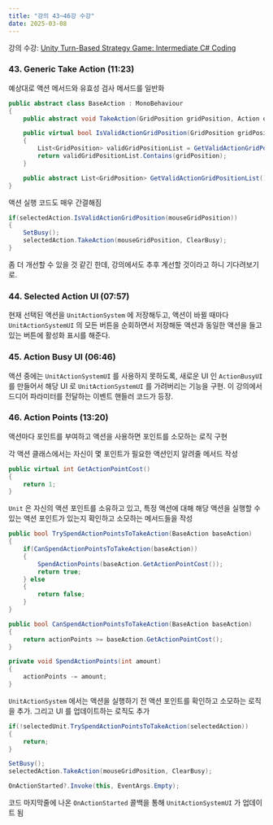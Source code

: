 ```yaml
---
title: "강의 43~46강 수강"
date: 2025-03-08
---
```


강의 수강: [Unity Turn-Based Strategy Game: Intermediate C# Coding](https://www.udemy.com/course/unity-turn-based-strategy/)

### 43. Generic Take Action (11:23)

예상대로 액션 메서드와 유효성 검사 메서드를 일반화

```c#
public abstract class BaseAction : MonoBehaviour
{
    public abstract void TakeAction(GridPosition gridPosition, Action onActionComplete);

    public virtual bool IsValidActionGridPosition(GridPosition gridPosition)
    {
        List<GridPosition> validGridPositionList = GetValidActionGridPositionList();
        return validGridPositionList.Contains(gridPosition);
    }

    public abstract List<GridPosition> GetValidActionGridPositionList();
}
```

액션 실행 코드도 매우 간결해짐

```c#
if(selectedAction.IsValidActionGridPosition(mouseGridPosition))
{
    SetBusy();
    selectedAction.TakeAction(mouseGridPosition, ClearBusy);
}
```

좀 더 개선할 수 있을 것 같긴 한데, 강의에서도 추후 계선할 것이라고 하니 기다려보기로.

### 44. Selected Action UI (07:57)

현재 선택된 액션을 `UnitActionSystem` 에 저장해두고, 액션이 바뀔 때마다 `UnitActionSystemUI` 의 모든 버튼을 순회하면서 저장해둔 액션과 동일한 액션을 들고 있는 버튼에 활성화 표시를 해준다.

### 45. Action Busy UI (06:46)

액션 중에는 `UnitActionSystemUI` 를 사용하지 못하도록, 새로운 UI 인 `ActionBusyUI` 를 만들어서 해당 UI 로 `UnitActionSystemUI` 를 가려버리는 기능을 구현. 이 강의에서 드디어 파라미터를 전달하는 이벤트 핸들러 코드가 등장.

### 46. Action Points (13:20)

액션마다 포인트를 부여하고 액션을 사용하면 포인트를 소모하는 로직 구현

각 액션 클래스에서는 자신이 몇 포인트가 필요한 액션인지 알려줄 메서드 작성

```c#
public virtual int GetActionPointCost()
{
    return 1;
}
```

`Unit` 은 자신의 액션 포인트를 소유하고 있고, 특정 액션에 대해 해당 액션을 실행할 수 있는 액션 포인트가 있는지 확인하고 소모하는 메서드들을 작성

```c#
public bool TrySpendActionPointsToTakeAction(BaseAction baseAction)
{
    if(CanSpendActionPointsToTakeAction(baseAction))
    {
        SpendActionPoints(baseAction.GetActionPointCost());
        return true;
    } else
    {
        return false;
    }
}

public bool CanSpendActionPointsToTakeAction(BaseAction baseAction)
{
    return actionPoints >= baseAction.GetActionPointCost();
}

private void SpendActionPoints(int amount)
{
    actionPoints -= amount;
}
```

`UnitActionSystem` 에서는 액션을 실행하기 전 액션 포인트를 확인하고 소모하는 로직을 추가. 그리고 UI 를 업데이트하는 로직도 추가

```c#
if(!selectedUnit.TrySpendActionPointsToTakeAction(selectedAction))
{
    return;
}

SetBusy();
selectedAction.TakeAction(mouseGridPosition, ClearBusy);

OnActionStarted?.Invoke(this, EventArgs.Empty);
```

코드 마지막줄에 나온 `OnActionStarted` 콜백을 통해 `UnitActionSystemUI` 가 업데이트 됨
